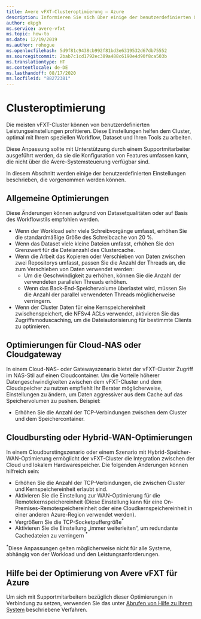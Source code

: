 ```yaml
---
title: Avere vFXT-Clusteroptimierung – Azure
description: Informieren Sie sich über einige der benutzerdefinierten Optimierungen für vFXT-Cluster in Avere vFXT for Azure, die Sie gemeinsam mit einem Supportmitarbeiter durchführen können.
author: ekpgh
ms.service: avere-vfxt
ms.topic: how-to
ms.date: 12/19/2019
ms.author: rohogue
ms.openlocfilehash: 5d9f81c9438cb992f81bd3e6319532d67db75552
ms.sourcegitcommit: 2bab7c1cd1792ec389a488c6190e4d90f8ca503b
ms.translationtype: HT
ms.contentlocale: de-DE
ms.lasthandoff: 08/17/2020
ms.locfileid: "88272381"
---
```

# <a name="cluster-tuning"></a>Clusteroptimierung

Die meisten vFXT-Cluster können von benutzerdefinierten Leistungseinstellungen profitieren. Diese Einstellungen helfen dem Cluster, optimal mit Ihrem speziellen Workflow, Dataset und Ihren Tools zu arbeiten.

Diese Anpassung sollte mit Unterstützung durch einem Supportmitarbeiter ausgeführt werden, da sie die Konfiguration von Features umfassen kann, die nicht über die Avere-Systemsteuerung verfügbar sind.

In diesem Abschnitt werden einige der benutzerdefinierten Einstellungen beschrieben, die vorgenommen werden können.

## <a name="general-optimizations"></a>Allgemeine Optimierungen

Diese Änderungen können aufgrund von Datasetqualitäten oder auf Basis des Workflowstils empfohlen werden.

* Wenn der Workload sehr viele Schreibvorgänge umfasst, erhöhen Sie die standardmäßige Größe des Schreibcache von 20 %.
* Wenn das Dataset viele kleine Dateien umfasst, erhöhen Sie den Grenzwert für die Dateianzahl des Clustercache.
* Wenn die Arbeit das Kopieren oder Verschieben von Daten zwischen zwei Repositorys umfasst, passen Sie die Anzahl der Threads an, die zum Verschieben von Daten verwendet werden:
  * Um die Geschwindigkeit zu erhöhen, können Sie die Anzahl der verwendeten parallelen Threads erhöhen.
  * Wenn das Back-End-Speichervolume überlastet wird, müssen Sie die Anzahl der parallel verwendeten Threads möglicherweise verringern.
* Wenn der Cluster Daten für eine Kernspeichereinheit zwischenspeichert, die NFSv4 ACLs verwendet, aktivieren Sie das Zugriffsmoduscaching, um die Dateiautorisierung für bestimmte Clients zu optimieren.

## <a name="cloud-nas-or-cloud-gateway-optimizations"></a>Optimierungen für Cloud-NAS oder Cloudgateway

In einem Cloud-NAS- oder Gatewayszenario bietet der vFXT-Cluster Zugriff im NAS-Stil auf einen Cloudcontainer. Um die Vorteile höherer Datengeschwindigkeiten zwischen dem vFXT-Cluster und dem Cloudspeicher zu nutzen empfiehlt Ihr Berater möglicherweise, Einstellungen zu ändern, um Daten aggressiver aus dem Cache auf das Speichervolumen zu pushen. Beispiel:

* Erhöhen Sie die Anzahl der TCP-Verbindungen zwischen dem Cluster und dem Speichercontainer.

## <a name="cloud-bursting-or-hybrid-wan-optimizations"></a>Cloudbursting oder Hybrid-WAN-Optimierungen

In einem Cloudburstingszenario oder einem Szenario mit Hybrid-Speicher-WAN-Optimierung ermöglicht der vFXT-Cluster die Integration zwischen der Cloud und lokalem Hardwarespeicher. Die folgenden Änderungen können hilfreich sein:

* Erhöhen Sie die Anzahl der TCP-Verbindungen, die zwischen Cluster und Kernspeichereinheit erlaubt sind.
* Aktivieren Sie die Einstellung zur WAN-Optimierung für die Remotekernspeichereinheit (Diese Einstellung kann für eine On-Premises-Remotespeichereinheit oder eine Cloudkernspeichereinheit in einer anderen Azure-Region verwendet werden).
* Vergrößern Sie die TCP-Socketpuffergröße<sup>*</sup>
* Aktivieren Sie die Einstellung „immer weiterleiten“, um redundante Cachedateien zu verringern <sup>*</sup>

<sup>*</sup>Diese Anpassungen gelten möglicherweise nicht für alle Systeme, abhängig von der Workload und den Leistungsanforderungen.

## <a name="help-optimizing-your-avere-vfxt-for-azure"></a>Hilfe bei der Optimierung von Avere vFXT für Azure

Um sich mit Supportmitarbeitern bezüglich dieser Optimierungen in Verbindung zu setzen, verwenden Sie das unter [Abrufen von Hilfe zu Ihrem System](avere-vfxt-open-ticket.md) beschriebene Verfahren.

